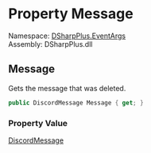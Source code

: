 # Property Message

Namespace: [DSharpPlus.EventArgs](DSharpPlus.EventArgs.md)  
Assembly: DSharpPlus.dll

## <a id="DSharpPlus_EventArgs_MessageDeleteEventArgs_Message"></a>Message

Gets the message that was deleted.

```csharp
public DiscordMessage Message { get; }
```

### Property Value

[DiscordMessage](DSharpPlus.Entities.DiscordMessage.md)

